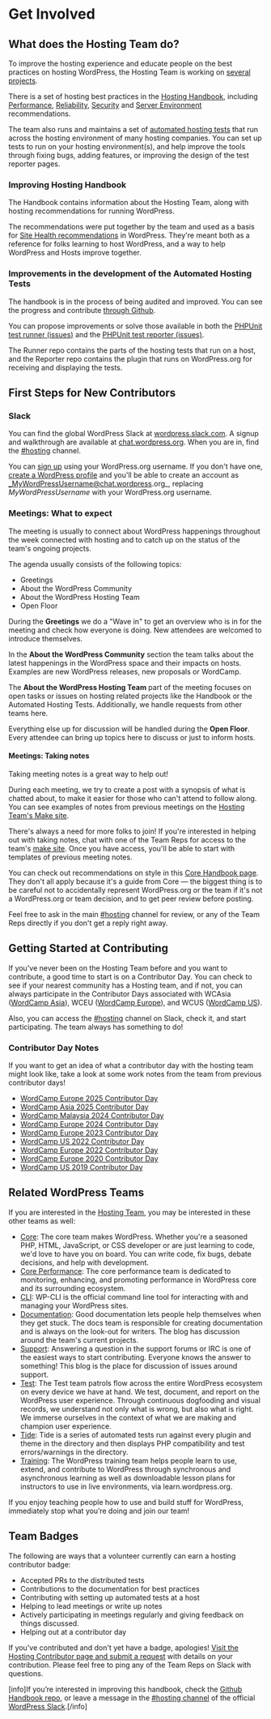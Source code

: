 # Get Involved

## What does the Hosting Team do?

To improve the hosting experience and educate people on the best practices on hosting WordPress, the Hosting Team is working on [several projects](https://make.wordpress.org/hosting/team-projects/).

There is a set of hosting best practices in the [Hosting Handbook](https://make.wordpress.org/hosting/handbook/), including [Performance](https://make.wordpress.org/hosting/handbook/handbook/performance/), [Reliability](https://make.wordpress.org/hosting/handbook/handbook/reliability/), [Security](https://make.wordpress.org/hosting/handbook/handbook/security/) and [Server Environment](https://make.wordpress.org/hosting/handbook/handbook/server-environment/) recommendations.

The team also runs and maintains a set of [automated hosting tests](https://make.wordpress.org/hosting/test-results/) that run across the hosting environment of many hosting companies. You can set up tests to run on your hosting environment(s), and help improve the tools through fixing bugs, adding features, or improving the design of the test reporter pages.

### Improving Hosting Handbook

The Handbook contains information about the Hosting Team, along with hosting recommendations for running WordPress.

The recommendations were put together by the team and used as a basis for [Site Health recommendations](https://make.wordpress.org/support/handbook/appendix/troubleshooting-using-the-health-check/) in WordPress. They're meant both as a reference for folks learning to host WordPress, and a way to help WordPress and Hosts improve together.

### Improvements in the development of the Automated Hosting Tests

The handbook is in the process of being audited and improved. You can see the progress and contribute [through Github](https://github.com/WordPress/phpunit-test-runner).

You can propose improvements or solve those available in both the [PHPUnit test runner (issues)](https://github.com/WordPress/phpunit-test-runner/issues) and the [PHPUnit test reporter (issues)](https://github.com/WordPress/phpunit-test-reporter/issues).

The Runner repo contains the parts of the hosting tests that run on a host, and the Reporter repo contains the plugin that runs on WordPress.org for receiving and displaying the tests.

## First Steps for New Contributors

### Slack

You can find the global WordPress Slack at [wordpress.slack.com](https://wordpress.slack.com/). A signup and walkthrough are available at [chat.wordpress.org](https://make.wordpress.org/chat/). When you are in, find the [#hosting](https://wordpress.slack.com/archives/hosting/) channel.

You can [sign up](https://wordpress.slack.com/signup) using your WordPress.org username. If you don't have one, [create a WordPress profile](https://login.wordpress.org/register) and you'll be able to create an account as _MyWordPressUsername@chat.wordpress.org_, replacing _MyWordPressUsername_ with your WordPress.org username.

### Meetings: What to expect

The meeting is usually to connect about WordPress happenings throughout the week connected with hosting and to catch up on the status of the team's ongoing projects.

The agenda usually consists of the following topics:

*   Greetings
*   About the WordPress Community
*   About the WordPress Hosting Team
*   Open Floor

During the **Greetings** we do a "Wave in" to get an overview who is in for the meeting and check how everyone is doing. New attendees are welcomed to introduce themselves.

In the **About the WordPress Community** section the team talks about the latest happenings in the WordPress space and their impacts on hosts. Examples are new WordPress releases, new proposals or WordCamp.

The **About the WordPress Hosting Team** part of the meeting focuses on open tasks or issues on hosting related projects like the Handbook or the Automated Hosting Tests. Additionally, we handle requests from other teams here.

Everything else up for discussion will be handled during the **Open Floor**. Every attendee can bring up topics here to discuss or just to inform hosts.

#### Meetings: Taking notes

Taking meeting notes is a great way to help out!

During each meeting, we try to create a post with a synopsis of what is chatted about, to make it easier for those who can't attend to follow along. You can see examples of notes from previous meetings on the [Hosting Team's Make site](https://make.wordpress.org/hosting/tag/weekly-hosting-chat/).

There's always a need for more folks to join! If you're interested in helping out with taking notes, chat with one of the Team Reps for access to the team's [make site](https://make.wordpress.org/hosting/wp-admin/). Once you have access, you'll be able to start with templates of previous meeting notes.

You can check out recommendations on style in this [Core Handbook page](https://make.wordpress.org/core/handbook/best-practices/post-comment-guidelines/). They don't all apply because it's a guide from Core — the biggest thing is to be careful not to accidentally represent WordPress.org or the team if it's not a WordPress.org or team decision, and to get peer review before posting.

Feel free to ask in the main [#hosting](https://wordpress.slack.com/archives/hosting/) channel for review, or any of the Team Reps directly if you don't get a reply right away.

## Getting Started at Contributing

If you've never been on the Hosting Team before and you want to contribute, a good time to start is on a Contributor Day. You can check to see if your nearest community has a Hosting team, and if not, you can always participate in the Contributor Days associated with WCAsia ([WordCamp Asia](https://asia.wordcamp.org/)), WCEU ([WordCamp Europe](https://europe.wordcamp.org/)), and WCUS ([WordCamp US](https://us.wordcamp.org/)).

Also, you can access the [#hosting](https://wordpress.slack.com/archives/hosting/) channel on Slack, check it, and start participating. The team always has something to do!

### Contributor Day Notes

If you want to get an idea of what a contributor day with the hosting team might look like, take a look at some work notes from the team from previous contributor days!

* [WordCamp Europe 2025 Contributor Day](https://make.wordpress.org/hosting/2025/06/05/wordcamp-europe-2025-contributor-day/)
* [WordCamp Asia 2025 Contributor Day](https://make.wordpress.org/hosting/2025/02/25/wordcamp-asia-2025-contributor-day-summary/)
* [WordCamp Malaysia 2024 Contributor Day](https://make.wordpress.org/hosting/2024/11/22/wordcamp-malaysia-2024-contributor-day-recap/)
* [WordCamp Europe 2024 Contributor Day](https://make.wordpress.org/hosting/2024/05/01/wordcamp-europe-2024-contributor-day/)
* [WordCamp Europe 2023 Contributor Day](https://make.wordpress.org/hosting/2023/04/26/wordcamp-europe-2023-contributor-day/)
* [WordCamp US 2022 Contributor Day](https://make.wordpress.org/hosting/2022/09/11/wordcamp-us-2022-contributor-day-summary/) 
* [WordCamp Europe 2022 Contributor Day](https://make.wordpress.org/hosting/2022/06/06/wordcamp-europe-2022-contributor-day-summary/)
* [WordCamp Europe 2020 Contributor Day](https://docs.google.com/document/d/14BuRJRp7bS1dqj2Dezxawg9QMWOWrMmg1XXJPyLKOis/)
* [WordCamp US 2019 Contributor Day](https://docs.google.com/document/d/1Mb_7ZVslbD4L_cmXqBuiaeOPd8CF7v2D3c3iCN572QY/)


## Related WordPress Teams

If you are interested in the [Hosting Team](https://make.wordpress.org/hosting/), you may be interested in these other teams as well:

* [Core](https://make.wordpress.org/core/): The core team makes WordPress. Whether you're a seasoned PHP, HTML, JavaScript, or CSS developer or are just learning to code, we'd love to have you on board. You can write code, fix bugs, debate decisions, and help with development.
* [Core Performance](https://make.wordpress.org/performance/): The core performance team is dedicated to monitoring, enhancing, and promoting performance in WordPress core and its surrounding ecosystem.
* [CLI](https://make.wordpress.org/cli/): WP-CLI is the official command line tool for interacting with and managing your WordPress sites.
* [Documentation](https://make.wordpress.org/docs/): Good documentation lets people help themselves when they get stuck. The docs team is responsible for creating documentation and is always on the look-out for writers. The blog has discussion around the team's current projects.
* [Support](https://make.wordpress.org/support/): Answering a question in the support forums or IRC is one of the easiest ways to start contributing. Everyone knows the answer to something! This blog is the place for discussion of issues around support.
* [Test](https://make.wordpress.org/test/): The Test team patrols flow across the entire WordPress ecosystem on every device we have at hand. We test, document, and report on the WordPress user experience. Through continuous dogfooding and visual records, we understand not only what is wrong, but also what is right. We immerse ourselves in the context of what we are making and champion user experience.
* [Tide](https://make.wordpress.org/tide/): Tide is a series of automated tests run against every plugin and theme in the directory and then displays PHP compatibility and test errors/warnings in the directory.
* [Training](https://make.wordpress.org/training/): The WordPress training team helps people learn to use, extend, and contribute to WordPress through synchronous and asynchronous learning as well as downloadable lesson plans for instructors to use in live environments, via learn.wordpress.org.

If you enjoy teaching people how to use and build stuff for WordPress, immediately stop what you’re doing and join our team! 

## Team Badges

The following are ways that a volunteer currently can earn a hosting contributor badge:

* Accepted PRs to the distributed tests
* Contributions to the documentation for best practices
* Contributing with setting up automated tests at a host
* Helping to lead meetings or write up notes
* Actively participating in meetings regularly and giving feedback on things discussed.
* Helping out at a contributor day

If you've contributed and don't yet have a badge, apologies! [Visit the Hosting Contributor page and submit a request](https://profiles.wordpress.org/associations/hosting-contributor/) with details on your contribution. Please feel free to ping any of the Team Reps on Slack with questions.

[info]If you’re interested in improving this handbook, check the [Github Handbook repo](https://github.com/WordPress/hosting-handbook/), or leave a message in the [#hosting channel](https://wordpress.slack.com/archives/hosting/) of the official [WordPress Slack](https://make.wordpress.org/chat/).[/info]
